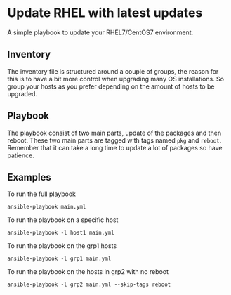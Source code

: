 # Update RHEL with latest updates

A simple playbook to update your RHEL7/CentOS7 environment.

## Inventory
The inventory file is structured around a couple of groups, the reason for this is to have a bit more control when upgrading many OS installations. So group your hosts as you prefer depending on the amount of hosts to be upgraded.

## Playbook
The playbook consist of two main parts, update of the packages and then reboot. These two main parts are tagged with tags named `pkg` and `reboot`. 
Remember that it can take a long time to update a lot of packages so have patience.

## Examples
To run the full playbook
```
ansible-playbook main.yml
```
To run the playbook on a specific host
```
ansible-playbook -l host1 main.yml
```
To run the playbook on the grp1 hosts
```
ansible-playbook -l grp1 main.yml
```
To run the playbook on the hosts in grp2 with no reboot
```
ansible-playbook -l grp2 main.yml --skip-tags reboot
```
